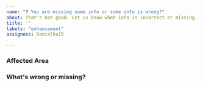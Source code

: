 ```yaml
---
name: "❓ You are missing some info or some info is wrong?"
about: That's not good. Let us know what info is incorrect or missing.
title: ''
labels: "enhancement"
assignees: Danielku15

---
```


### Affected Area
<!--
Let us know roughly in which area the docs are wrong or missing. If possible 
point us to the right page.
-->

### What's wrong or missing?
<!-- Let us know what we should explain more or what is incorrect. -->